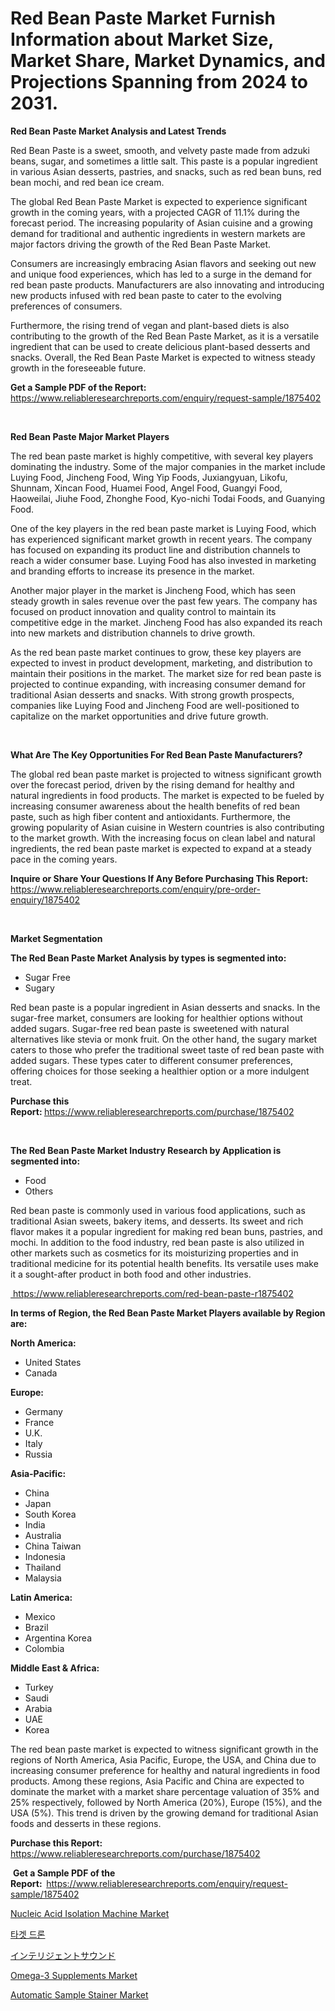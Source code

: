 <p><h1>Red Bean Paste Market Furnish Information about Market Size, Market Share, Market Dynamics, and Projections Spanning from 2024 to 2031.</h1></p><p><strong>Red Bean Paste Market Analysis and Latest Trends</strong></p>
<p><p>Red Bean Paste is a sweet, smooth, and velvety paste made from adzuki beans, sugar, and sometimes a little salt. This paste is a popular ingredient in various Asian desserts, pastries, and snacks, such as red bean buns, red bean mochi, and red bean ice cream.</p><p>The global Red Bean Paste Market is expected to experience significant growth in the coming years, with a projected CAGR of 11.1% during the forecast period. The increasing popularity of Asian cuisine and a growing demand for traditional and authentic ingredients in western markets are major factors driving the growth of the Red Bean Paste Market.</p><p>Consumers are increasingly embracing Asian flavors and seeking out new and unique food experiences, which has led to a surge in the demand for red bean paste products. Manufacturers are also innovating and introducing new products infused with red bean paste to cater to the evolving preferences of consumers.</p><p>Furthermore, the rising trend of vegan and plant-based diets is also contributing to the growth of the Red Bean Paste Market, as it is a versatile ingredient that can be used to create delicious plant-based desserts and snacks. Overall, the Red Bean Paste Market is expected to witness steady growth in the foreseeable future.</p></p>
<p><strong>Get a Sample PDF of the Report:&nbsp;</strong> <a href="https://www.reliableresearchreports.com/enquiry/request-sample/1875402">https://www.reliableresearchreports.com/enquiry/request-sample/1875402</a></p>
<p>&nbsp;</p>
<p><strong>Red Bean Paste Major Market Players</strong></p>
<p><p>The red bean paste market is highly competitive, with several key players dominating the industry. Some of the major companies in the market include Luying Food, Jincheng Food, Wing Yip Foods, Juxiangyuan, Likofu, Shunnam, Xincan Food, Huamei Food, Angel Food, Guangyi Food, Haoweilai, Jiuhe Food, Zhonghe Food, Kyo-nichi Todai Foods, and Guanying Food.</p><p>One of the key players in the red bean paste market is Luying Food, which has experienced significant market growth in recent years. The company has focused on expanding its product line and distribution channels to reach a wider consumer base. Luying Food has also invested in marketing and branding efforts to increase its presence in the market.</p><p>Another major player in the market is Jincheng Food, which has seen steady growth in sales revenue over the past few years. The company has focused on product innovation and quality control to maintain its competitive edge in the market. Jincheng Food has also expanded its reach into new markets and distribution channels to drive growth.</p><p>As the red bean paste market continues to grow, these key players are expected to invest in product development, marketing, and distribution to maintain their positions in the market. The market size for red bean paste is projected to continue expanding, with increasing consumer demand for traditional Asian desserts and snacks. With strong growth prospects, companies like Luying Food and Jincheng Food are well-positioned to capitalize on the market opportunities and drive future growth.</p></p>
<p>&nbsp;</p>
<p><strong>What Are The Key Opportunities For Red Bean Paste Manufacturers?</strong></p>
<p><p>The global red bean paste market is projected to witness significant growth over the forecast period, driven by the rising demand for healthy and natural ingredients in food products. The market is expected to be fueled by increasing consumer awareness about the health benefits of red bean paste, such as high fiber content and antioxidants. Furthermore, the growing popularity of Asian cuisine in Western countries is also contributing to the market growth. With the increasing focus on clean label and natural ingredients, the red bean paste market is expected to expand at a steady pace in the coming years.</p></p>
<p><strong>Inquire or Share Your Questions If Any Before Purchasing This Report:</strong> <a href="https://www.reliableresearchreports.com/enquiry/pre-order-enquiry/1875402">https://www.reliableresearchreports.com/enquiry/pre-order-enquiry/1875402</a></p>
<p>&nbsp;</p>
<p><strong>Market Segmentation</strong></p>
<p><strong>The Red Bean Paste Market Analysis by types is segmented into:</strong></p>
<p><ul><li>Sugar Free</li><li>Sugary</li></ul></p>
<p><p>Red bean paste is a popular ingredient in Asian desserts and snacks. In the sugar-free market, consumers are looking for healthier options without added sugars. Sugar-free red bean paste is sweetened with natural alternatives like stevia or monk fruit. On the other hand, the sugary market caters to those who prefer the traditional sweet taste of red bean paste with added sugars. These types cater to different consumer preferences, offering choices for those seeking a healthier option or a more indulgent treat.</p></p>
<p><strong>Purchase this Report:&nbsp;</strong><a href="https://www.reliableresearchreports.com/purchase/1875402">https://www.reliableresearchreports.com/purchase/1875402</a></p>
<p>&nbsp;</p>
<p><strong>The Red Bean Paste Market Industry Research by Application is segmented into:</strong></p>
<p><ul><li>Food</li><li>Others</li></ul></p>
<p><p>Red bean paste is commonly used in various food applications, such as traditional Asian sweets, bakery items, and desserts. Its sweet and rich flavor makes it a popular ingredient for making red bean buns, pastries, and mochi. In addition to the food industry, red bean paste is also utilized in other markets such as cosmetics for its moisturizing properties and in traditional medicine for its potential health benefits. Its versatile uses make it a sought-after product in both food and other industries.</p></p>
<p><a href="https://www.reliableresearchreports.com/red-bean-paste-r1875402">&nbsp;https://www.reliableresearchreports.com/red-bean-paste-r1875402</a></p>
<p><strong>In terms of Region, the Red Bean Paste Market Players available by Region are:</strong></p>
<p>
    <p> <strong> North America: </strong>
        <ul>
            <li>United States</li>
            <li>Canada</li>
        </ul>
        </p> 
    <p> <strong> Europe: </strong>
        <ul>
            <li>Germany</li>
            <li>France</li>
            <li>U.K.</li>
            <li>Italy</li>
            <li>Russia</li>
        </ul>
        </p> 
    <p> <strong> Asia-Pacific: </strong>
        <ul>
            <li>China</li>
            <li>Japan</li>
            <li>South Korea</li>
            <li>India</li>
            <li>Australia</li>
            <li>China Taiwan</li>
            <li>Indonesia</li>
            <li>Thailand</li>
            <li>Malaysia</li>
        </ul>
        </p> 
    <p> <strong> Latin America: </strong>
        <ul>
            <li>Mexico</li>
            <li>Brazil</li>
            <li>Argentina Korea</li>
            <li>Colombia</li>
        </ul>
        </p> 
    <p> <strong> Middle East & Africa: </strong>
        <ul>
            <li>Turkey</li>
            <li>Saudi</li>
            <li>Arabia</li>
            <li>UAE</li>
            <li>Korea</li>
        </ul>
    </p>
    </p>
<p><p>The red bean paste market is expected to witness significant growth in the regions of North America, Asia Pacific, Europe, the USA, and China due to increasing consumer preference for healthy and natural ingredients in food products. Among these regions, Asia Pacific and China are expected to dominate the market with a market share percentage valuation of 35% and 25% respectively, followed by North America (20%), Europe (15%), and the USA (5%). This trend is driven by the growing demand for traditional Asian foods and desserts in these regions.</p></p>
<p><strong>Purchase this Report: </strong><a href="https://www.reliableresearchreports.com/purchase/1875402">https://www.reliableresearchreports.com/purchase/1875402</a></p>
<p>&nbsp;<strong>Get a Sample PDF of the Report:&nbsp;&nbsp;</strong><a href="https://www.reliableresearchreports.com/enquiry/request-sample/1875402">https://www.reliableresearchreports.com/enquiry/request-sample/1875402</a></p>
<p><strong></strong></p>
<p><p><a href="https://www.linkedin.com/pulse/nucleic-acid-isolation-machine-market-share-amp-new-filfc?trackingId=63JLC9fpdxGhlI57UNUt6w%3D%3D">Nucleic Acid Isolation Machine Market</a></p><p><a href="https://medium.com/@francescaove76856/%EB%AA%A9%ED%91%9C-%EB%93%9C%EB%A1%A0-%EC%8B%9C%EC%9E%A5-%EB%B6%84%EC%84%9D-%EA%B7%B8%EC%9D%98-cagr-%EC%8B%9C%EC%9E%A5-%EC%84%B8%EB%B6%84%ED%99%94-%EB%B0%8F-%EC%A0%84-%EC%84%B8%EA%B3%84-%EC%82%B0%EC%97%85-%EC%A0%84%EB%A7%9D-fb3677b389ba">타겟 드론</a></p><p><a href="https://medium.com/@nayelibosco2023/%E7%9F%A5%E7%9A%84%E9%9F%B3%E5%A3%B0%E5%B8%82%E5%A0%B4%E5%B1%95%E6%9C%9B-%E7%94%A3%E6%A5%AD%E6%A6%82%E6%B3%81%E3%81%A8%E4%BA%88%E6%B8%AC-2024%E5%B9%B4%E3%81%8B%E3%82%892031%E5%B9%B4-1ad05b35b2bb">インテリジェントサウンド</a></p><p><a href="https://github.com/singletonthaxterkelliehr2df/Market-Research-Report-List-1/blob/main/omega-3-supplements-market.md">Omega-3 Supplements Market</a></p><p><a href="https://www.linkedin.com/pulse/global-automatic-sample-stainer-market-size-trends-insights-wxyic?trackingId=HThAeLeQM27TsQcsyvZirQ%3D%3D">Automatic Sample Stainer Market</a></p></p>